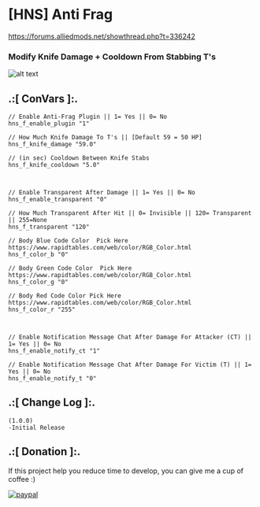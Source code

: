 # [HNS] Anti Frag
https://forums.alliedmods.net/showthread.php?t=336242

### Modify Knife Damage + Cooldown From Stabbing T's

![alt text](https://github.com/oqyh/Game_Manager/blob/main/images/hud%20postions.png?raw=true)


## .:[ ConVars ]:.
 ```
// Enable Anti-Frag Plugin || 1= Yes || 0= No
hns_f_enable_plugin "1"

// How Much Knife Damage To T's || [Default 59 = 50 HP] 
hns_f_knife_damage "59.0"

// (in sec) Cooldown Between Knife Stabs
hns_f_knife_cooldown "5.0"



// Enable Transparent After Damage || 1= Yes || 0= No
hns_f_enable_transparent "0"

// How Much Transparent After Hit || 0= Invisible || 120= Transparent || 255=None
hns_f_transparent "120"

// Body Blue Code Color  Pick Here https://www.rapidtables.com/web/color/RGB_Color.html
hns_f_color_b "0"

// Body Green Code Color  Pick Here https://www.rapidtables.com/web/color/RGB_Color.html
hns_f_color_g "0"

// Body Red Code Color Pick Here https://www.rapidtables.com/web/color/RGB_Color.html
hns_f_color_r "255"



// Enable Notification Message Chat After Damage For Attacker (CT) || 1= Yes || 0= No
hns_f_enable_notify_ct "1"

// Enable Notification Message Chat After Damage For Victim (T) || 1= Yes || 0= No
hns_f_enable_notify_t "0"
```


## .:[ Change Log ]:.
```
(1.0.0)
-Initial Release
```

## .:[ Donation ]:.

If this project help you reduce time to develop, you can give me a cup of coffee :)

[![paypal](https://www.paypalobjects.com/en_US/i/btn/btn_donateCC_LG.gif)](https://paypal.me/oQYh)

